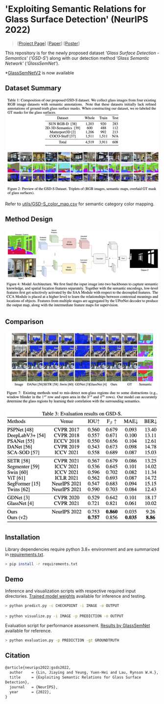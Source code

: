 # 'Exploiting Semantic Relations for Glass Surface Detection' (NeurIPS 2022)

<!-- > [<a href="_readme_doc/CVPR1159_Mirror_detection_supplementary_material_2022.pdf">Project Page</a>]  -->
> [<a href="https://jiaying.link/neurips2022-gsds/">Project Page</a>] [<a href="https://openreview.net/forum?id=kBNhgqXatI">Paper</a>] [<a href="assets/poster.pdf">Poster</a>] 

This repository is for the newly proposed dataset *'Glass
Surface Detection - Semantics'* (*'GSD-S'*) along with our detection method *'Glass Semantic Network'* (*‘GlassSemNet’*).

*<a href="https://github.com/xavhl/GlassSemNet/tree/v2">GlassSemNetV2</a> is now available

## Dataset Summary

![dataset_summary](assets/dataset_summary.png)

Refer to <a href="utils/GSD-S_color_map.csv">utils/GSD-S_color_map.csv</a> for semantic category color mapping.

## Method Design

![method_design](assets/method_design.png)

## Comparison

![comparison](assets/comparison_qualitative.png)

![comparison](assets/comparison_quantitative.png)

## Installation

Library dependencies require python 3.8+ environment and are summarized in <a href="requirements.txt">requirements.txt</a>.

```bash
> pip install -r requirements.txt
```

## Demo

Inference and visualization scripts with respective required input directories. <a href="https://drive.google.com/file/d/1j2yCn434whBFcZLOTxeH0iSGx2uMtV2F/view?usp=sharing">Trained model weights</a> available for inference and testing.

```bash
> python predict.py -c CHECKPOINT -i IMAGE -o OUTPUT

> python visualize.py -i IMAGE -p PREDICTION -o OUTPUT
```

Evaluation script for performance assessment. <a href="https://drive.google.com/file/d/1QyFeH6Md2EYgeb2mAXj4ujUSzSH31O5V/view?usp=sharing">Results by GlassSemNet</a> available for reference.

```bash
> python evaluation.py -p PREDICTION -gt GROUNDTRUTH
```

## Citation

```raw
@article{neurips2022:gsds2022,
  author    = {Lin, Jiaying and Yeung, Yuen-Hei and Lau, Rynson W.H.},
  title     = {Exploiting Semantic Relations for Glass Surface Detection},
  journal   = {NeurIPS},
  year      = {2022},
}
```